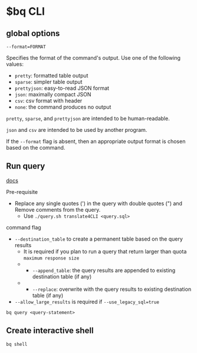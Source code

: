 # \$bq CLI

## global options
`--format=FORMAT`

Specifies the format of the command's output. Use one of the following values:

* `pretty`: formatted table output
* `sparse`: simpler table output
* `prettyjson`: easy-to-read JSON format
* `json`: maximally compact JSON
* `csv`: csv format with header
* `none`: the command produces no output

`pretty`, `sparse`, and `prettyjson` are intended to be human-readable.

`json` and `csv` are intended to be used by another program.

If the `--format` flag is absent, then an appropriate output format is chosen based on the command.

## Run query
[docs](https://github.com/davidkhala/gcp-collections/tree/main/bigQuery/query)

Pre-requisite
- Replace any single quotes (') in the query with double quotes (") and Remove comments from the query.
  - Use `./query.sh translate4CLI <query.sql>`

command flag
- `--destination_table` to create a permanent table based on the query results
  - It is required if you plan to run a query that return larger than quota `maximum response size`
  - + `--append_table`: the query results are appended to existing destination table (if any)
  - + `--replace`: overwrite with the query results to existing destination table (if any)
- `--allow_large_results` is required if `--use_legacy_sql=true`


`bq query <query-statement>`


## Create interactive shell
`bq shell`
